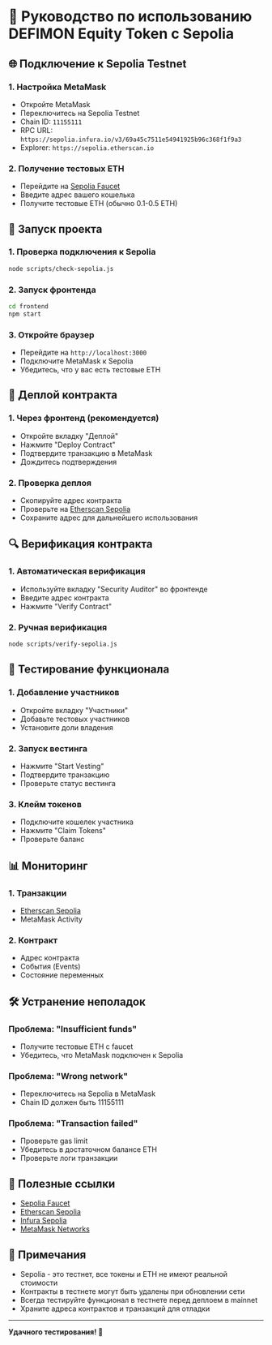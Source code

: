 # 🚀 Руководство по использованию DEFIMON Equity Token с Sepolia

## 🌐 Подключение к Sepolia Testnet

### 1. Настройка MetaMask
- Откройте MetaMask
- Переключитесь на Sepolia Testnet
- Chain ID: `11155111`
- RPC URL: `https://sepolia.infura.io/v3/69a45c7511e54941925b96c368f1f9a3`
- Explorer: `https://sepolia.etherscan.io`

### 2. Получение тестовых ETH
- Перейдите на [Sepolia Faucet](https://sepoliafaucet.com/)
- Введите адрес вашего кошелька
- Получите тестовые ETH (обычно 0.1-0.5 ETH)

## 🚀 Запуск проекта

### 1. Проверка подключения к Sepolia
```bash
node scripts/check-sepolia.js
```

### 2. Запуск фронтенда
```bash
cd frontend
npm start
```

### 3. Откройте браузер
- Перейдите на `http://localhost:3000`
- Подключите MetaMask к Sepolia
- Убедитесь, что у вас есть тестовые ETH

## 📝 Деплой контракта

### 1. Через фронтенд (рекомендуется)
- Откройте вкладку "Деплой"
- Нажмите "Deploy Contract"
- Подтвердите транзакцию в MetaMask
- Дождитесь подтверждения

### 2. Проверка деплоя
- Скопируйте адрес контракта
- Проверьте на [Etherscan Sepolia](https://sepolia.etherscan.io)
- Сохраните адрес для дальнейшего использования

## 🔍 Верификация контракта

### 1. Автоматическая верификация
- Используйте вкладку "Security Auditor" во фронтенде
- Введите адрес контракта
- Нажмите "Verify Contract"

### 2. Ручная верификация
```bash
node scripts/verify-sepolia.js
```

## 🧪 Тестирование функционала

### 1. Добавление участников
- Откройте вкладку "Участники"
- Добавьте тестовых участников
- Установите доли владения

### 2. Запуск вестинга
- Нажмите "Start Vesting"
- Подтвердите транзакцию
- Проверьте статус вестинга

### 3. Клейм токенов
- Подключите кошелек участника
- Нажмите "Claim Tokens"
- Проверьте баланс

## 📊 Мониторинг

### 1. Транзакции
- [Etherscan Sepolia](https://sepolia.etherscan.io)
- MetaMask Activity

### 2. Контракт
- Адрес контракта
- События (Events)
- Состояние переменных

## 🛠️ Устранение неполадок

### Проблема: "Insufficient funds"
- Получите тестовые ETH с faucet
- Убедитесь, что MetaMask подключен к Sepolia

### Проблема: "Wrong network"
- Переключитесь на Sepolia в MetaMask
- Chain ID должен быть 11155111

### Проблема: "Transaction failed"
- Проверьте gas limit
- Убедитесь в достаточном балансе ETH
- Проверьте логи транзакции

## 🔗 Полезные ссылки

- [Sepolia Faucet](https://sepoliafaucet.com/)
- [Etherscan Sepolia](https://sepolia.etherscan.io)
- [Infura Sepolia](https://sepolia.infura.io)
- [MetaMask Networks](https://docs.metamask.io/guide/ethereum-provider.html#network-version)

## 📝 Примечания

- Sepolia - это тестнет, все токены и ETH не имеют реальной стоимости
- Контракты в тестнете могут быть удалены при обновлении сети
- Всегда тестируйте функционал в тестнете перед деплоем в mainnet
- Храните адреса контрактов и транзакций для отладки

---

**Удачного тестирования! 🎉**
